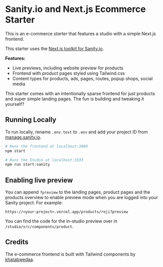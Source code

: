 # Sanity.io and Next.js Ecommerce Starter

This is an e-commerce *starter* that features a studio with a simple Next.js frontend.

This starter uses the [Next.js toolkit for Sanity.io](https://github.com/sanity-io/next-sanity).

**Features:**

* Live previews, including website preview for products
* Frontend with product pages styled using Tailwind.css
* Content types for products, ads, pages, routes, popup shops, social media

This starter comes with an intentionally sparse frontend for just products and super simple landing pages. The fun is building and tweaking it yourself?

## Running Locally

To run locally, rename `.env.test` to `.env` and add your project ID from [manage.sanity.io](https://manage.sanity.io). 

```bash
# Runs the frontend at localhost:3000
npm start

# Runs the Studio at localhost:3333
npm run start:sanity
```

## Enabling live preview

You can append `?preview` to the landing pages, product pages and the products overview to enable preview mode when you are logged into your Sanity project. For example:

`https://<your-project>.vercel.app/products/roji?preview`

You can find the code for the in-studio preview over in `/studio/src/components/product`.


## Credits

The e-commerce frontend is built with Tailwind components by [khatabwedaa](https://tailwindcomponents.com/u/khatabwedaa).
